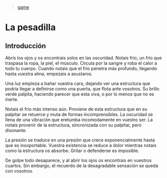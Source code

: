 > [game](../game.md)

# La pesadilla

## Introducción

Abrís los ojos y os encontrais solos en las oscuridad. Notais frío, un frío que traspasa la ropa, la piel, el músculo. Circula por la sangre y roba el calor a todo tu cuerpo. Cuando notais que el frio penetra más profundo, llegando hasta vuestra alma, empezais a asustaros. 

Una luz empieza a bañar vuestra cara, dejando ver una estructura que podria llegar a definirse como una puerta, que flota ante vosotros. Su brillo verde palpita, haciendo parecer que esta viva, o por lo menos que no es inerte.

Notais el frio más intenso aún. Proviene de esta estructura que en su palpitar se retuerce y muta de formas incomprensibles. La oscuridad se llena de una vibración que eretumba incomodamente en vuestro ser. La notais provenir de la estructura,  sincronizada con su palpitar, pero disonante.

La presión se traduce en una presión que crece exponencialmente hasta que es insoportable. Vuestra existencia se reduce a dolor mientras notais como la estructura os absorbe. Gritar o defenderse es imposible.

De golpe todo desaparece, y al abrir los ojos os encontrais en vuestros cuartos. Sin embargo, el recuerdo de la desagradable sensación se queda con vosotros.